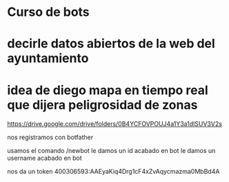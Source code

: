 # Curso de bots
# decirle datos abiertos de la web del ayuntamiento

# idea de diego mapa en tiempo real que dijera peligrosidad de zonas

https://drive.google.com/drive/folders/0B4YCFOVPOUJ4a1Y3a1dlSUV3V2s

nos registramos con botfather 

usamos el comando /newbot
le damos un id acabado en bot
le damos un username acabado en bot

nos da un token
400306593:AAEyaKiq4Drg1cF4xZvAqycmazma0MbBd4A